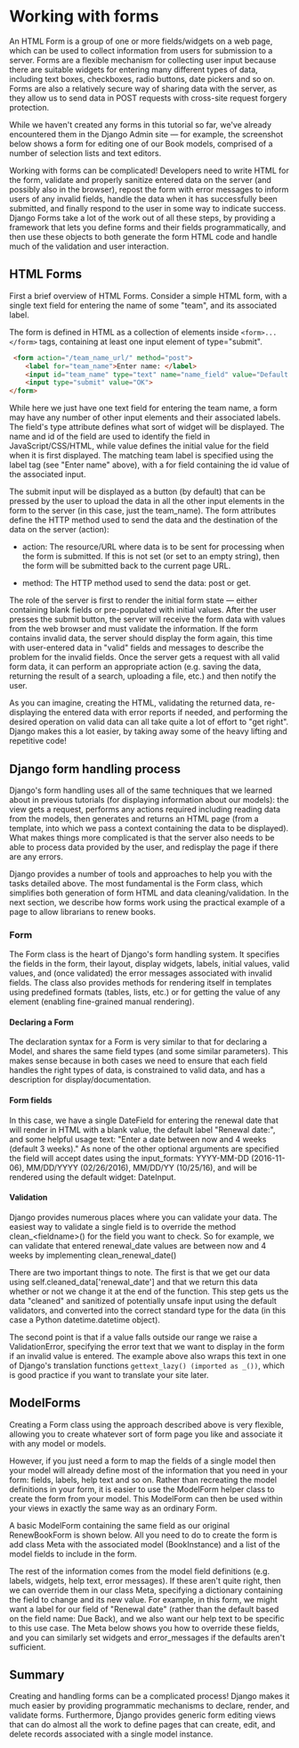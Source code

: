 # Working with forms

An HTML Form is a group of one or more fields/widgets on a web page, which can be used to collect information from users for submission to a server. Forms are a flexible mechanism for collecting user input because there are suitable widgets for entering many different types of data, including text boxes, checkboxes, radio buttons, date pickers and so on. Forms are also a relatively secure way of sharing data with the server, as they allow us to send data in POST requests with cross-site request forgery protection.

While we haven't created any forms in this tutorial so far, we've already encountered them in the Django Admin site — for example, the screenshot below shows a form for editing one of our Book models, comprised of a number of selection lists and text editors.

Working with forms can be complicated! Developers need to write HTML for the form, validate and properly sanitize entered data on the server (and possibly also in the browser), repost the form with error messages to inform users of any invalid fields, handle the data when it has successfully been submitted, and finally respond to the user in some way to indicate success. Django Forms take a lot of the work out of all these steps, by providing a framework that lets you define forms and their fields programmatically, and then use these objects to both generate the form HTML code and handle much of the validation and user interaction.

## HTML Forms

First a brief overview of HTML Forms. Consider a simple HTML form, with a single text field for entering the name of some "team", and its associated label.

The form is defined in HTML as a collection of elements inside `<form>...</form>` tags, containing at least one input element of type="submit".

```html
 <form action="/team_name_url/" method="post">
    <label for="team_name">Enter name: </label>
    <input id="team_name" type="text" name="name_field" value="Default name for team.">
    <input type="submit" value="OK">
</form>
```

While here we just have one text field for entering the team name, a form may have any number of other input elements and their associated labels. The field's type attribute defines what sort of widget will be displayed. The name and id of the field are used to identify the field in JavaScript/CSS/HTML, while value defines the initial value for the field when it is first displayed. The matching team label is specified using the label tag (see "Enter name" above), with a for field containing the id value of the associated input.

The submit input will be displayed as a button (by default) that can be pressed by the user to upload the data in all the other input elements in the form to the server (in this case, just the team_name). The form attributes define the HTTP method used to send the data and the destination of the data on the server (action):

* action: The resource/URL where data is to be sent for processing when the form is submitted. If this is not set (or set to an empty string), then the form will be submitted back to the current page URL.

* method: The HTTP method used to send the data: post or get.

The role of the server is first to render the initial form state — either containing blank fields or pre-populated with initial values. After the user presses the submit button, the server will receive the form data with values from the web browser and must validate the information. If the form contains invalid data, the server should display the form again, this time with user-entered data in "valid" fields and messages to describe the problem for the invalid fields. Once the server gets a request with all valid form data, it can perform an appropriate action (e.g. saving the data, returning the result of a search, uploading a file, etc.) and then notify the user.

As you can imagine, creating the HTML, validating the returned data, re-displaying the entered data with error reports if needed, and performing the desired operation on valid data can all take quite a lot of effort to "get right". Django makes this a lot easier, by taking away some of the heavy lifting and repetitive code!

## Django form handling process

Django's form handling uses all of the same techniques that we learned about in previous tutorials (for displaying information about our models): the view gets a request, performs any actions required including reading data from the models, then generates and returns an HTML page (from a template, into which we pass a context containing the data to be displayed). What makes things more complicated is that the server also needs to be able to process data provided by the user, and redisplay the page if there are any errors.

Django provides a number of tools and approaches to help you with the tasks detailed above. The most fundamental is the Form class, which simplifies both generation of form HTML and data cleaning/validation. In the next section, we describe how forms work using the practical example of a page to allow librarians to renew books.

### Form

The Form class is the heart of Django's form handling system. It specifies the fields in the form, their layout, display widgets, labels, initial values, valid values, and (once validated) the error messages associated with invalid fields. The class also provides methods for rendering itself in templates using predefined formats (tables, lists, etc.) or for getting the value of any element (enabling fine-grained manual rendering).

#### Declaring a Form

The declaration syntax for a Form is very similar to that for declaring a Model, and shares the same field types (and some similar parameters). This makes sense because in both cases we need to ensure that each field handles the right types of data, is constrained to valid data, and has a description for display/documentation.

#### Form fields

In this case, we have a single DateField for entering the renewal date that will render in HTML with a blank value, the default label "Renewal date:", and some helpful usage text: "Enter a date between now and 4 weeks (default 3 weeks)." As none of the other optional arguments are specified the field will accept dates using the input_formats: YYYY-MM-DD (2016-11-06), MM/DD/YYYY (02/26/2016), MM/DD/YY (10/25/16), and will be rendered using the default widget: DateInput.

#### Validation

Django provides numerous places where you can validate your data. The easiest way to validate a single field is to override the method clean_\<fieldname\>() for the field you want to check. So for example, we can validate that entered renewal_date values are between now and 4 weeks by implementing clean_renewal_date()

There are two important things to note. The first is that we get our data using self.cleaned_data['renewal_date'] and that we return this data whether or not we change it at the end of the function. This step gets us the data "cleaned" and sanitized of potentially unsafe input using the default validators, and converted into the correct standard type for the data (in this case a Python datetime.datetime object).

The second point is that if a value falls outside our range we raise a ValidationError, specifying the error text that we want to display in the form if an invalid value is entered. The example above also wraps this text in one of Django's translation functions `gettext_lazy() (imported as _())`, which is good practice if you want to translate your site later.

## ModelForms

Creating a Form class using the approach described above is very flexible, allowing you to create whatever sort of form page you like and associate it with any model or models.

However, if you just need a form to map the fields of a single model then your model will already define most of the information that you need in your form: fields, labels, help text and so on. Rather than recreating the model definitions in your form, it is easier to use the ModelForm helper class to create the form from your model. This ModelForm can then be used within your views in exactly the same way as an ordinary Form.

A basic ModelForm containing the same field as our original RenewBookForm is shown below. All you need to do to create the form is add class Meta with the associated model (BookInstance) and a list of the model fields to include in the form.

The rest of the information comes from the model field definitions (e.g. labels, widgets, help text, error messages). If these aren't quite right, then we can override them in our class Meta, specifying a dictionary containing the field to change and its new value. For example, in this form, we might want a label for our field of "Renewal date" (rather than the default based on the field name: Due Back), and we also want our help text to be specific to this use case. The Meta below shows you how to override these fields, and you can similarly set widgets and error_messages if the defaults aren't sufficient.

## Summary

Creating and handling forms can be a complicated process! Django makes it much easier by providing programmatic mechanisms to declare, render, and validate forms. Furthermore, Django provides generic form editing views that can do almost all the work to define pages that can create, edit, and delete records associated with a single model instance.
